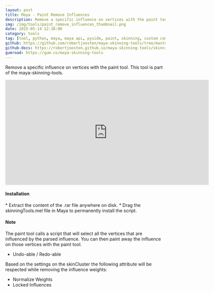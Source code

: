 ```yaml
---
layout: post
title: Maya - Paint Remove Influences
description: Remove a specific influence on vertices with the paint tool. This tool is part of the maya-skinning-tools.
img: /img/tools/paint_remove_influences_thumbnail.png
date: 2015-05-14 12:38:00
category: tools
tag: [tool, python, maya, maya api, pyside, paint, skinning, custom command]
github: https://github.com/robertjoosten/maya-skinning-tools/tree/master/scripts/skinningTools/paintRemoveInfluenceCtx
github-docs: https://robertjoosten.github.io/maya-skinning-tools/skinningTools.paintRemoveInfluenceCtx
gumroad: https://gum.co/maya-skinning-tools
---
```

<p class="justify">Remove a specific influence on vertices with the paint tool. This tool is part of the maya-skinning-tools.</p>

<p align="center"><iframe src="https://player.vimeo.com/video/122189210?color=ff9933&title=0&byline=0&portrait=0" width="640" height="330" frameborder="0" webkitallowfullscreen mozallowfullscreen allowfullscreen></iframe></p>

<h4>Installation</h4> 
* Extract the content of the .rar file anywhere on disk.
* Drag the skinningTools.mel file in Maya to permanently install the script.

<h4>Note</h4>
<p class="justify">The paint tool calls a script that will select all the vertices that are influenced by the parsed influence. You can then paint away the influence on those vertices with the paint tool.</p>
<ul>
 	<li>Undo-able / Redo-able</li>
</ul>
<p class="justify">Based on the settings on the skinCluster the following attribute will be respected while removing the influence weights:</p>
<ul>
 	<li>Normalize Weights</li>
 	<li>Locked Influences</li>
</ul>